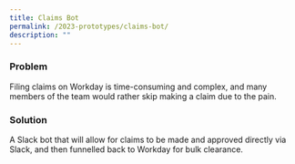 ```yaml
---
title: Claims Bot
permalink: /2023-prototypes/claims-bot/
description: ""
---
```



### Problem
Filing claims on Workday is time-consuming and complex, and many members of the team would rather skip making a claim due to the pain.

### Solution
A Slack bot that will allow for claims to be made and approved directly via Slack, and then funnelled back to Workday for bulk clearance.
